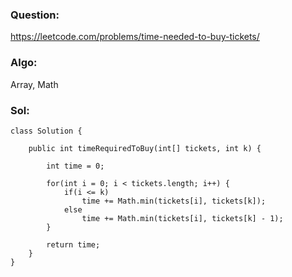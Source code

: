 ### Question:
https://leetcode.com/problems/time-needed-to-buy-tickets/

### Algo:
Array, Math

### Sol:
```
class Solution {
    
    public int timeRequiredToBuy(int[] tickets, int k) {
    
        int time = 0;
        
        for(int i = 0; i < tickets.length; i++) {
            if(i <= k)
                time += Math.min(tickets[i], tickets[k]);
            else
                time += Math.min(tickets[i], tickets[k] - 1);
        }
    
        return time;
    }
}
```

